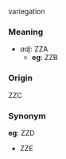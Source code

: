 variegation
### Meaning
+ _adj_: ZZA
    + __eg__: ZZB

### Origin

ZZC

### Synonym

__eg__: ZZD

+ ZZE


